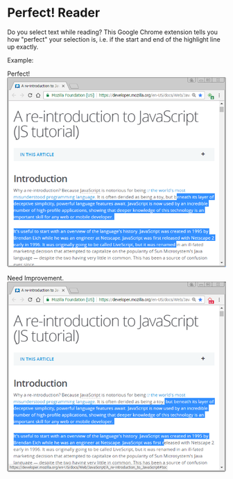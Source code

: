 # Perfect! Reader

Do you select text while reading? This Google Chrome extension tells you how "perfect" your selection is, i.e. if the start and end of the highlight line up exactly. 

Example:

Perfect!
![Perfect!](https://github.com/glgh/perfect-reader/blob/master/example/example-hit.png)

Need Improvement.
![Need Improvement](https://github.com/glgh/perfect-reader/blob/master/example/example-miss.png)

